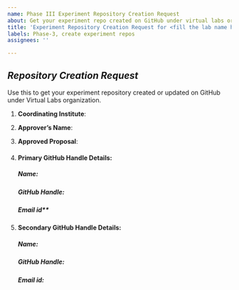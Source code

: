 ```yaml
---
name: Phase III Experiment Repository Creation Request
about: Get your experiment repo created on GitHub under virtual labs organization.
title: 'Experiment Repository Creation Request for <fill the lab name here>'
labels: Phase-3, create experiment repos
assignees: ''

---
```


## *Repository Creation Request*
Use this to get your experiment repository created or updated on GitHub under Virtual Labs organization.

1. **Coordinating Institute**:<!--Your institute name -->

2. **Approver’s Name**:<!--Name of the approver-->

3. **Approved Proposal**:<!--Please upload the PDF of the approved proposal-->

4. #### Primary GitHub Handle Details: <!--Please provide the Primary GitHub handle details to which write permissions need to be given and notifications need to be sent-->
   ##### Name: <!--Please provide the Name that the Primary GitHub Handle is associated with-->
   ##### GitHub Handle:<!--Please provide the email id that the Primary GitHub Handle is associated with-->
   ##### Email id** <!--Please provide the email id that the Primary GitHub Handle is associated with-->

5. #### Secondary GitHub Handle Details: <!--Please provide the additional GitHub handle(s) to which write permissions need to be given-->
   ##### Name:<!--Please provide the Name that the Secondary GitHub Handle is associated with-->
   ##### GitHub Handle:<!--Please provide the email id that the Secondary GitHub Handle is associated with-->
   ##### Email id:<!--Please provide the email id that the Secondary GitHub Handle is associated with-->


